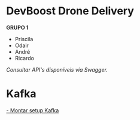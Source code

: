 # DevBoost Drone Delivery

**GRUPO 1**

* Priscila
* Odair
* André
* Ricardo



*Consultar API's disponíveis via Swagger.*


# Kafka 
  [- Montar setup Kafka]( https://docs.confluent.io/current/quickstart/ce-docker-quickstart.html?utm_medium=sem&utm_source=google&utm_campaign=ch.sem_br.nonbrand_tp.prs_tgt.kafka_mt.xct_rgn.latam_lng.eng_dv.all&utm_term=kafka%20docker&creative=&device=c&placement=&gclid=CjwKCAjw19z6BRAYEiwAmo64LWb_3nIyCcius4hDu1jX6mmhkL3LVEsBVTOlZA3r48SHQHowEVh1iRoCacsQAvD_BwE)
